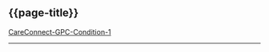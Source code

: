 ## {{page-title}}

<i class="fa fa-link"></i> [CareConnect-GPC-Condition-1](https://fhir.hl7.org.uk/StructureDefinition/CareConnect-GPC-Condition-1)

---